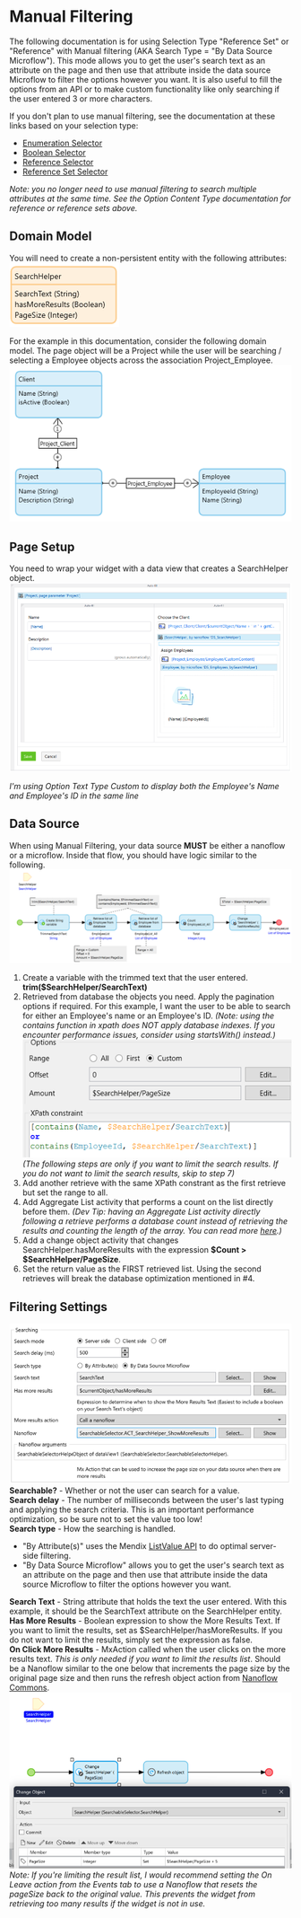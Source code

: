 # Manual Filtering
The following documentation is for using Selection Type "Reference Set" or "Reference" with Manual filtering (AKA Search Type = "By Data Source Microflow"). This mode allows you to get the user's search text as an attribute on the page and then use that attribute inside the data source Microflow to filter the options however you want. It is also useful to fill the options from an API or to make custom functionality like only searching if the user entered 3 or more characters.  

If you don't plan to use manual filtering, see the documentation at these links based on your selection type:
-   [Enumeration Selector](https://github.com/bsgriggs/mendix9-searchable-reference-selector/blob/master/docs/Enumeration.md)
-   [Boolean Selector](https://github.com/bsgriggs/mendix9-searchable-reference-selector/blob/master/docs/Boolean.md)
-   [Reference Selector](https://github.com/bsgriggs/mendix9-searchable-reference-selector/blob/master/docs/Reference.md)
-   [Reference Set Selector](https://github.com/bsgriggs/mendix9-searchable-reference-selector/blob/master/docs/ReferenceSet.md)

*Note: you no longer need to use manual filtering to search multiple attributes at the same time. See the Option Content Type documentation for reference or reference sets above.*

## Domain Model
You will need to create a non-persistent entity with the following attributes:  
![searchHelper](https://github.com/bsgriggs/mendix9-searchable-reference-selector/blob/media/searchHelper.png)

For the example in this documentation, consider the following domain model. The page object will be a Project while the user will be searching / selecting a Employee objects across the association Project_Employee.  
![domain](https://github.com/bsgriggs/mendix9-searchable-reference-selector/blob/media/v4/domain.png)  

## Page Setup  
You need to wrap your widget with a data view that creates a SearchHelper object.  
![manualPage](https://github.com/bsgriggs/mendix9-searchable-reference-selector/blob/media/v4/manualPage.png)  

*I'm using Option Text Type Custom to display both the Employee's Name and Employee's ID in the same line*

## Data Source  
When using Manual Filtering, your data source **MUST** be either a nanoflow or a microflow. Inside that flow, you should have logic similar to the following.  
![filteringManualDataSource](https://github.com/bsgriggs/mendix9-searchable-reference-selector/blob/media/v4/manualDataSource.png)  

1. Create a variable with the trimmed text that the user entered. **trim($SearchHelper/SearchText)**
2. Retrieved from database the objects you need. Apply the pagination options if required. For this example, I want the user to be able to search for either an Employee's name or an Employee's ID. *(Note: using the contains function in xpath does NOT apply database indexes. If you encounter performance issues, consider using startsWith() instead.)*  
![manualRetrieve](https://github.com/bsgriggs/mendix9-searchable-reference-selector/blob/media/manualRetrieve.png)  
*(The following steps are only if you want to limit the search results. If you do not want to limit the search results, skip to step 7)*  
3. Add another retrieve with the same XPath constrant as the first retrieve but set the range to all.  
4. Add Aggregate List activity that performs a count on the list directly before them. *(Dev Tip: having an Aggregate List activity directly following a retrieve performs a database count instead of retrieving the results and counting the length of the array. You can read more [here](https://docs.mendix.com/refguide/aggregate-list/#5-optimizing-aggregate-activities).)*  
5. Add a change object activity that changes SearchHelper.hasMoreResults with the expression **$Count > $SearchHelper/PageSize**.  
6. Set the return value as the FIRST retrieved list. Using the second retrieves will break the database optimization mentioned in #4.  

## Filtering Settings  
![searchTypeByDataSourceMicroflow](https://github.com/bsgriggs/mendix9-searchable-reference-selector/blob/media/v4/searchTypeByDataSourceMicroflow.png)  
**Searchable?** - Whether or not the user can search for a value.  
**Search delay** - The number of milliseconds between the user's last typing and applying the search criteria. This is an important performance optimization, so be sure not to set the value too low!  
**Search type** - How the searching is handled. 
- "By Attribute(s)" uses the Mendix [ListValue API](https://docs.mendix.com/apidocs-mxsdk/apidocs/pluggable-widgets-client-apis-list-values/) to do optimal server-side filtering.
- "By Data Source Microflow" allows you to get the user's search text as an attribute on the page and then use that attribute inside the data source Microflow to filter the options however you want.

**Search Text** - String attribute that holds the text the user entered. With this example, it should be the SearchText attribute on the SearchHelper entity.  
**Has More Results** - Boolean expression to show the More Results Text. If you want to limit the results, set as $SearchHelper/hasMoreResults. If you do not want to limit the results, simply set the expression as false.  
**On Click More Results** - MxAction called when the user clicks on the more results text. *This is only needed if you want to limit the results list*. Should be a Nanoflow similar to the one below that increments the page size by the original page size and then runs the refresh object action from [Nanoflow Commons](https://marketplace.mendix.com/link/component/109515).  
![onClickShowMore](https://github.com/bsgriggs/mendix9-searchable-reference-selector/blob/media/v4/onClickShowMore.png)  
*Note: If you're limiting the result list, I would recommend setting the On Leave action from the Events tab to use a Nanoflow that resets the pageSize back to the original value. This prevents the widget from retrieving too many results if the widget is not in use.* 
